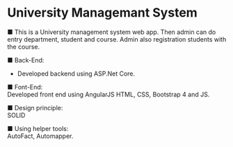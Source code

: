 # University Managemant System
■ This is a University management system web app. Then admin can do entry department, student and course. Admin also registration students with the course.

■ Back-End:<br />
- Developed backend using ASP.Net Core.

■ Font-End:<br />
Developed front end using AngularJS HTML, CSS, Bootstrap 4 and JS.

■ Design principle:<br />
SOLID

■ Using helper tools:<br />
AutoFact, Automapper.

